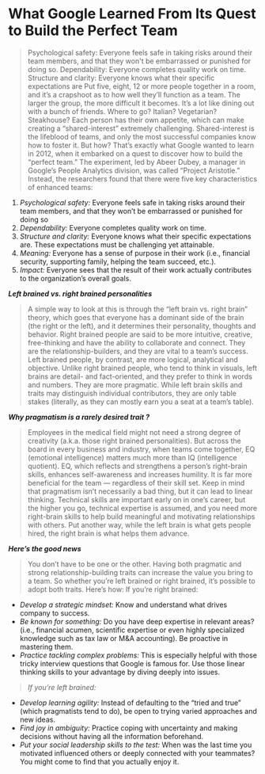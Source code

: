 # What Google Learned From Its Quest to Build the Perfect Team

> Psychological safety: Everyone feels safe in taking risks around their team members, and that they won't be embarrassed or punished for doing so. Dependability: Everyone completes quality work on time. Structure and clarity: Everyone knows what their specific expectations are
> Put five, eight, 12 or more people together in a room, and it’s a crapshoot as to how well they’ll function as a team. The larger the group, the more difficult it becomes. It’s a lot like dining out with a bunch of friends. Where to go? Italian? Vegetarian? Steakhouse? Each person has their own appetite, which can make creating a “shared-interest” extremely challenging. Shared-interest is the lifeblood of teams, and only the most successful companies know how to foster it. But how?
> That’s exactly what Google wanted to learn in 2012, when it embarked on a quest to discover how to build the “perfect team.” The experiment, led by Abeer Dubey, a manager in Google’s People Analytics division, was called “Project Aristotle.”
> Instead, the researchers found that there were five key characteristics of enhanced teams:

1. *Psychological safety:* Everyone feels safe in taking risks around their team members, and that they won’t be embarrassed or punished for doing so
2. *Dependability:* Everyone completes quality work on time.
3. *Structure and clarity:* Everyone knows what their specific expectations are. These expectations must be challenging yet attainable.
4. *Meaning:* Everyone has a sense of purpose in their work (i.e., financial security, supporting family, helping the team succeed, etc.).
5. *Impact:* Everyone sees that the result of their work actually contributes to the organization’s overall goals.

***Left brained vs. right brained personalities***

> A simple way to look at this is through the “left brain vs. right brain” theory, which goes that everyone has a dominant side of the brain (the right or the left), and it determines their personality, thoughts and behavior. Right brained people are said to be more intuitive, creative, free-thinking and have the ability to collaborate and connect. They are the relationship-builders, and they are vital to a team’s success. Left brained people, by contrast, are more logical, analytical and objective. Unlike right brained people, who tend to think in visuals, left brains are detail- and fact-oriented, and they prefer to think in words and numbers. They are more pragmatic. While left brain skills and traits may distinguish individual contributors, they are only table stakes (literally, as they can mostly earn you a seat at a team’s table).

***Why pragmatism is a rarely desired trait ?***

> Employees in the medical field might not need a strong degree of creativity (a.k.a. those right brained personalities). But across the board in every business and industry, when teams come together, EQ (emotional intelligence) matters much more than IQ (intelligence quotient). EQ, which reflects and strengthens a person’s right-brain skills, enhances self-awareness and increases humility. It is far more beneficial for the team — regardless of their skill set. Keep in mind that pragmatism isn’t necessarily a bad thing, but it can lead to linear thinking. Technical skills are important early on in one’s career, but the higher you go, technical expertise is assumed, and you need more right-brain skills to help build meaningful and motivating relationships with others. Put another way, while the left brain is what gets people hired, the right brain is what helps them advance.

***Here’s the good news***

> You don’t have to be one or the other. Having both pragmatic and strong relationship-building traits can increase the value you bring to a team. So whether you’re left brained or right brained, it’s possible to adopt both traits. Here’s how:
> If you’re right brained:

* *Develop a strategic mindset:* Know and understand what drives company to success.
* *Be known for something:* Do you have deep expertise in relevant areas? (i.e., financial acumen, scientific expertise or even highly specialized knowledge such as tax law or M&A accounting). Be proactive in mastering them.
* *Practice tackling complex problems:* This is especially helpful with those tricky interview questions that Google is famous for. Use those linear thinking skills to your advantage by diving deeply into issues.

> *If you’re left brained:*

* *Develop learning agility:* Instead of defaulting to the “tried and true” (which pragmatists tend to do), be open to trying varied approaches and new ideas.
* *Find joy in ambiguity:* Practice coping with uncertainty and making decisions without having all the information beforehand.
* *Put your social leadership skills to the test:* When was the last time you motivated influenced others or deeply connected with your teammates? You might come to find that you actually enjoy it.
